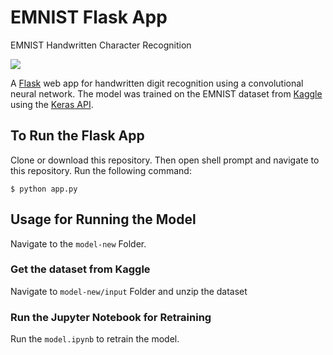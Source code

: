 # EMNIST Flask App
EMNIST Handwritten Character Recognition

![](https://github.com/jayeshsaini/emnist-flask/blob/master/media/screenshot.png)

A [Flask](http://flask.pocoo.org/) web app for handwritten digit recognition using a convolutional neural network. The model was trained on the EMNIST dataset from [Kaggle](https://www.kaggle.com/crawford/emnist/kernels) using the [Keras API](https://github.com/fchollet/keras).

## To Run the Flask App
Clone or download this repository. Then open shell prompt and navigate to this repository. Run the following command:

```
$ python app.py
```

## Usage for Running the Model

Navigate to the `model-new` Folder. 

### Get the dataset from Kaggle
Navigate to `model-new/input` Folder and unzip the dataset

### Run the Jupyter Notebook for Retraining
Run the `model.ipynb` to retrain the model.
